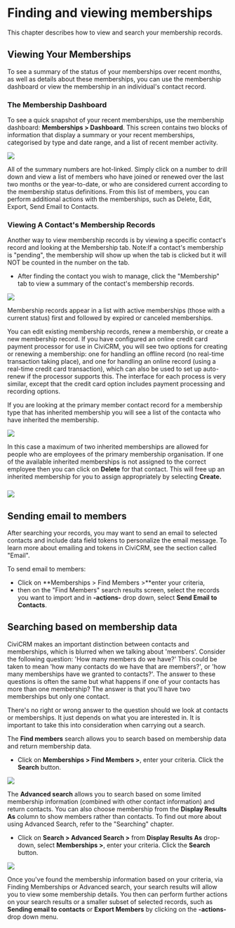 Finding and viewing memberships
===============================

This chapter describes how to view and search your membership records.

Viewing Your Memberships
------------------------

To see a summary of the status of your memberships over recent months,
as well as details about these memberships, you can use the membership
dashboard or view the membership in an individual's contact record.

### The Membership Dashboard

To see a quick snapshot of your recent memberships, use the membership
dashboard: **Memberships > Dashboard**. This screen contains two
blocks of information that display a summary or your recent memberships,
categorised by type and date range, and a list of recent member
activity.

![](/img/CiviCRM-CiviMember-Memebership-Summary_2.jpg) 
 

All of the summary numbers are hot-linked. Simply click on a number to
drill down and view a list of members who have joined or renewed over
the last two months or the year-to-date, or who are considered current
according to the membership status definitions. From this list of
members, you can perform additional actions with the memberships, such
as Delete, Edit, Export, Send Email to Contacts.

### Viewing A Contact's Membership Records

Another way to view membership records is by viewing a specific
contact's record and looking at the Membership tab. Note:If a contact's
membership is "pending", the membership will show up when the tab is
clicked but it will NOT be counted in the number on the tab.

-   After finding the contact you wish to manage, click the "Membership"
    tab to view a summary of the contact's membership records.

![](/img/CiviCRM_update-CiviCore-Contact_MembershipTabs-en.jpg) 

Membership records appear in a list with active memberships (those with
a current status) first and followed by expired or canceled memberships.

You can edit existing membership records, renew a membership, or create
a new membership record. If you have configured an online credit card
payment processor for use in CiviCRM, you will see two options for
creating or renewing a membership: one for handling an offline record
(no real-time transaction taking place), and one for handling an online
record (using a real-time credit card transaction), which can also be
used to set up auto-renew if the processor supports this. The interface
for each process is very similar, except that the credit card option
includes payment processing and recording options.

If you are looking at the primary member contact record for a
membership type that has inherited membership you will see a list of the
contacta who have inherited the membership.

![](/img/membership%20everyday%20for%20limited%20inherited.png) 

In this case a maximum of two inherited memberships are allowed for
people who are employees of the primary membership organisation. If one
of the available inherited memberships is not assigned to the correct
employee then you can click on **Delete** for that contact. This will
free up an inherited membership for you to assign appropriately by
selecting **Create.** 

### ![](/img/membership%20everyday%20for%20limited%20inheritedp2.png) 

Sending email to members
-------------------------

After searching your records, you may want to send an email to selected
contacts and include data field tokens to personalize the email message.
To learn more about emailing and tokens in CiviCRM, see the section
called "Email".

To send email to members:

-   Click on **Memberships > Find Members >**enter your criteria,
-   then on the "Find Members" search results screen, select the records
    you want to import and in **-actions-** drop down, select **Send
    Email to Contacts**.


Searching based on membership data
----------------------------------

CiviCRM makes an important distinction between contacts and memberships,
which is blurred when we talking about 'members'. Consider the
following question: 'How many members do we have?' This could be taken
to mean 'how many contacts do we have that are members?', or 'how many
memberships have we granted to contacts?'. The answer to these
questions is often the same but what happens if one of your contacts has
more than one membership? The answer is that you'll have two
memberships but only one contact.

There's no right or wrong answer to the question should we look at
contacts or memberships. It just depends on what you are interested
in. It is important to take this into consideration when carrying out a
search.

The **Find members** search allows you to search based on membership
data and return membership data.

-   Click on **Memberships > Find Members >**, enter your criteria. 
    Click the **Search** button.

![](/img/memberships%20find%20memberships.JPG)



The **Advanced search** allows you to search based on some limited
membership information (combined with other contact information) and
return contacts. You can also choose membership from the **Display
Results As** column to show members rather than contacts. To find out
more about using Advanced Search, refer to the "Searching" chapter.

-   Click on **Search > Advanced Search >** from **Display Results
    As** drop-down, select **Memberships >**, enter your criteria.
     Click the **Search** button.

 

![](/img/z_sprint14_display%20Results%20as_1.png)

Once you've found the membership information based on your criteria, via
Finding Memberships or Advanced search, your search results will allow
you to view some membership details. You then can perform further
actions on your search results or a smaller subset of selected records,
such as **Sending email to contacts** or **Export Members** by clicking
on the **-actions-** drop down menu. 

